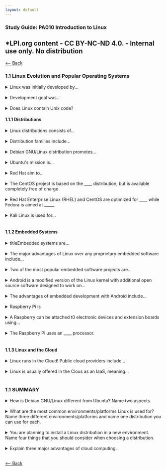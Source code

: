 ```yaml
---
layout: default
---
```

### Study Guide: PA010 Introduction to Linux 
*LPI.org content  - CC BY-NC-ND 4.0. - Internal use only. No distribution
---

[<-- Back](./)

### 1.1 Linux Evolution and Popular Operating Systems
<details>
<summary>Linux was initially developed by...</summary>
Linus Torvalds.
</details>
<br>

<details>
<summary>Development goal was...</summary>
Unix-like operating system for office computers.
</details>
<br>

<details>
<summary>Does Linux contain Unix code?</summary>
No.
</details>

#### 1.1.1 Distributions

<details>
<summary>Linux distributions consists of...</summary>
a Linux kernel and a selection of applications that
are maintained by a company or user community.
</details>
<br>

<details>
<summary>Distribution families include...</summary>
Debian<br>
Ubuntu<br>
Red Hat 
</details>
<br>

<details>
<summary>Debian GNU/Linux distribution promotes...</summary>
a vision of an operating system that respects
the freedoms of the user to run, study, distribute and improve the software.
</details>
<br>

<details>
<summary>Ubuntu's mission is...</summary>
to bring an easy to use Linux desktop
environment.
</details>
<br>

<details>
<summary>Red Hat aim to...</summary>
ease the use of Linux in professional server environments. Some of its components
require fee-based subscriptions or licenses.
</details>
<br>

<details>
<summary>The CentOS project is based on the ____ distribution, but is available completely
free of charge </summary>
Red Hat
</details>
<br>

<details>
<summary>Red Hat Enterprise Linux (RHEL) and CentOS are optimized for ____ while Fedora is aimed at _____.</summary>
server environments<br>
desktop computers
</details>
<br>

<details>
<summary>Kali Linux is used for...</summary>
exploiting software vulnerabilities and penetration testing.
</details>
<br>

#### 1.1.2 Embedded Systems

<details>
<summary>titleEmbedded systems are...</summary>
a combination of computer hardware and software designed to have a
specific function within a larger system.
</details>
<br>

<details>
<summary>The major advantages of Linux over any proprietary embedded software include...</summary>
cross vendor platform compatibility<br>
development<br>
support<br>
no license fees.
</details>
<br>

<details>
<summary>Two of the most popular embedded software projects are...</summary>
Android<br>
Raspian (now called Raspberry Pi OS)
</details>
<br>

<details>
<summary>Android is a modified version of the Linux kernel with additional open source
software designed to work on...</summary>
touchscreen devices<br>
TVs<br>
wrist watches<br>
game consoles<br>
digital cameras<br>
PCs
</details>
<br>

<details>
<summary>The advantages of embedded development with Android include...</summary>
an intuitive and easy to use with a graphical user interface<br>
a very wide developer community<br>
it is also supported by the majority of the hardware vendors with an Android driver
</details>
<br>

<details>
<summary>Raspberry Pi is </summary>
a low cost, credit-card sized computer<br>
a fully-functional desktop computer
</details>
<br>

<details>
<summary>A Raspberry can be attached t0 electronic devices and extension boards using...</summary>
a set of General Purpose Input-Output (GPIO) pins 
</details>
<br>

<details>
<summary>The Raspberry Pi uses an ____ processor.</summary>
ARM - Advanced RISC Machines (RISC = reduced instruction set computer)
</details>
<br>

#### 1.1.3 Linux and the Cloud

<details>
<summary>Linux runs in the Cloud! Public cloud providers include...</summary>
Amazon Web Services (AWS)<br>
Google Cloud Platform (GCP)<br>
Microsoft (Azure)
</details>
<br>

<details>
<summary>Linux is usually offered in the Clous as an IaaS, meaning...</summary>
Infrastructure as a Service where new virtual machines which are provisioned within minutes. (elastic!)
</details>
<br>

### 1.1 SUMMARY

<details>
<summary>How is Debian GNU/Linux different from Ubuntu? Name two aspects.</summary>
Ubuntu is based on a snapshot of Debian, therefore there are many similarities between them.
However, there are still significant differences between them. The first one would be the
applicability for beginners. Ubuntu is recommended for beginners because of its ease of use
and on the other hand Debian is recommended for more advanced users. The major difference
is the complexity of the user configuration that Ubuntu doesn’t require during the installation
process.
Another difference would be the stability of each distribution. Debian is considered to be more
stable compared to Ubuntu. This is because Debian receives fewer updates that are tested in
detail and the entire operating system is more stable. On the other hand, Ubuntu enables the
user to use the latest releases of software and all the new technologies.
</details>
<br>

<details>
<summary>What are the most common environments/platforms Linux is used for? Name three different
environments/platforms and name one distribution you can use for each.</summary>
A few of the common environments/platforms would be smartphone, desktop and server. On
smartphones, it can be used by distributions such as Android. On desktop and server, it can be
used by any distribution that is mostly suitable with the functionality of that machine, from
Debian, Ubuntu to CentOS and Red Hat Enterprise Linux.
</details>
<br>

<details>
<summary>You are planning to install a Linux distribution in a new environment. Name four things that
you should consider when choosing a distribution.</summary>
When choosing a distribution, a few of the main things that should be considered is cost,
performance, scalability, how stable it is and the hardware demand of the system.
4. Name three devices that the Android OS runs on, other than smartphones.
Other devices that Android runs on are smart TVs, tablet computers, Android Auto and
smartwatches.
</details>
<br>

<details>
<summary>Explain three major advantages of cloud computing.</summary>
The major advantages of cloud computing are flexibility, easy to recover and low use cost.
Cloud based services are easy to implement and scale, depending on the business
requirements. It has a major advantage in backup and recovery solutions, as it enables
businesses to recover from incidents faster and with less repercussions. Furthermore, it
reduces operation costs, as it allows to pay just for the resources that a business uses, on a
subscription-based model.
</details>
<br>

[<-- Back](./)
